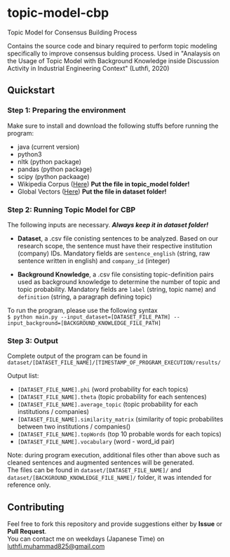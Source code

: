 # topic-model-cbp
Topic Model for Consensus Building Process

Contains the source code and binary required to perform topic modeling specifically to improve consensus bulding process.
Used in "Analaysis on the Usage of Topic Model with Background Knowledge inside Discussion Activity in Industrial Engineering Context" (Luthfi, 2020)

## Quickstart

### Step 1: Preparing the environment
Make sure to install and download the following stuffs before running the program:

* java (current version)
* python3
* nltk (python package)
* pandas (python package)
* scipy (python packaage)
* Wikipedia Corpus ([Here](#)) **Put the file in topic_model folder!**
* Global Vectors ([Here](https://nlp.stanford.edu/projects/glove/))  **Put the file in dataset folder!**

### Step 2: Running Topic Model for CBP
The following inputs are necessary. ***Always keep it in dataset folder!***

* **Dataset**, a .csv file conisting sentences to be analyzed. Based on our research scope, the sentence must have their respective institution (company) IDs.
Mandatory fields are `sentence_english` (string, raw sentence written in english) and `company_id` (integer)
 
* **Background Knowledge**, a .csv file consisting topic-definition pairs used as background knowledge to determine the number of topic and topic probability.
Mandatory fields are `label` (string, topic name) and `definition` (string, a paragraph defining topic)

To run the program, please use the following syntax  
`$ python main.py --input_dataset=[DATASET_FILE_PATH] --input_background=[BACKGROUND_KNOWLEDGE_FILE_PATH]`

### Step 3: Output
Complete output of the program can be found in  
`dataset/[DATASET_FILE_NAME]/[TIMESTAMP_OF_PROGRAM_EXECUTION/results/`

Output list:
* `[DATASET_FILE_NAME].phi` (word probability for each topics)
* `[DATASET_FILE_NAME].theta` (topic probability for each sentences)
* `[DATASET_FILE_NAME].average_topic` (topic probability for each institutions / companies)
* `[DATASET_FILE_NAME].similarity_matrix` (similarity of topic probabilites between two institutions / companies()
* `[DATASET_FILE_NAME].topWords` (top 10 probable words for each topics)
* `[DATASET_FILE_NAME].vocabulary` (word - word_id pair)

Note: during program execution, additional files other than above such as cleaned sentences and augmented sentences will be generated.  
The files can be found in `dataset/[DATASET_FILE_NAME]/` and `dataset/[BACKGROUND_KNOWLEDGE_FILE_NAME]/` folder, it was intended for reference only.

## Contributing
Feel free to fork this repository and provide suggestions either by **Issue** or **Pull Request**.  
You can contact me on weekdays (Japanese Time) on [luthfi.muhammad825@gmail.com](mailto:luthfi.muhammad825@gmail.com)
